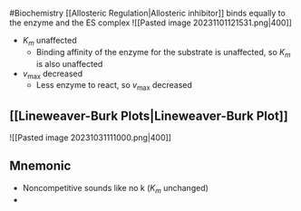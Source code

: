 #Biochemistry 
[[Allosteric Regulation|Allosteric inhibitor]] binds equally to the enzyme and the ES complex
![[Pasted image 20231101121531.png|400]]
* $\displaystyle K_{m}$ unaffected
	* Binding affinity of the enzyme for the substrate is unaffected, so $\displaystyle K_{m}$ is also unaffected
* $\displaystyle v_{\text{max}}$ decreased
	* Less enzyme to react, so $\displaystyle v_{\text{max}}$ decreased
## [[Lineweaver-Burk Plots|Lineweaver-Burk Plot]]
![[Pasted image 20231031111000.png|400]]
## Mnemonic
* Noncompetitive sounds like no k ($\displaystyle K_{m}$ unchanged)
* 